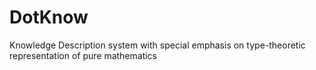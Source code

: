 # DotKnow
Knowledge Description system with special emphasis on type-theoretic representation of pure mathematics
